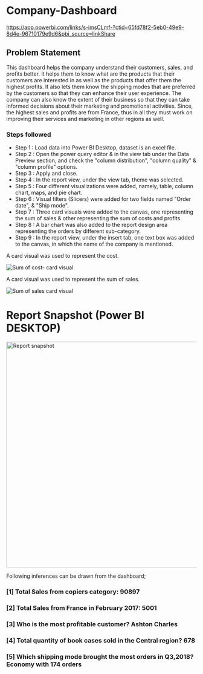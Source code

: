 # Company-Dashboard
https://app.powerbi.com/links/s-imsCLmf-?ctid=65fd78f2-5eb0-49e9-8d4e-96710179e9d6&pbi_source=linkShare

## Problem Statement

This dashboard helps the company understand their customers, sales, and profits better. It helps them to know what are the products that their customers are interested in as well as the products that offer them the highest profits. 
It also lets them know the shipping modes that are preferred by the customers so that they can enhance their user experience. 
The company can also know the extent of their business so that they can take informed decisions about their marketing and promotional activities.
Since, the highest sales and profits are from France, thus in all they must work on improving their services and marketing in other regions as well. 


### Steps followed 

- Step 1 : Load data into Power BI Desktop, dataset is an excel file.
- Step 2 : Open the power query editor & in the view tab under the Data Preview section, and check the "column distribution", "column quality" & "column profile" options.
- Step 3 : Apply and close.
- Step 4 : In the report view, under the view tab, theme was selected.
- Step 5 : Four different visualizations were added, namely, table, column chart, maps, and pie chart.
- Step 6 : Visual filters (Slicers) were added for two fields named "Order date", & "Ship mode".
- Step 7 : Three card visuals were added to the canvas, one representing the sum of sales & other representing the sum of costs and profits.                      
- Step 8 : A bar chart was also added to the report design area representing the orders by different sub-category.   
- Step 9 : In the report view, under the insert tab, one text box was added to the canvas, in which the name of the company is mentioned.
        
                        
A card visual was used to represent the cost.

![Sum of cost- card visual](https://github.com/user-attachments/assets/56166edd-f663-41f9-a450-d254654c6c52)
                
A card visual was used to represent the sum of sales.

![Sum of sales card visual](https://github.com/user-attachments/assets/c4dd0ec2-b4c1-4c63-93a4-f1f7e4044646)


 # Report Snapshot (Power BI DESKTOP)

 <img width="597" alt="Report snapshot" src="https://github.com/user-attachments/assets/414a6cf0-3232-417f-9f98-448352d742fe">


Following inferences can be drawn from the dashboard;

### [1] Total Sales from copiers category: 90897
           
### [2] Total Sales from France in February 2017: 5001  
  
### [3] Who is the most profitable customer? Ashton Charles
  
### [4] Total quantity of book cases sold in the Central region? 678
 
### [5] Which shipping mode brought the most orders in Q3,2018? Economy with 174 orders
 
 
 

